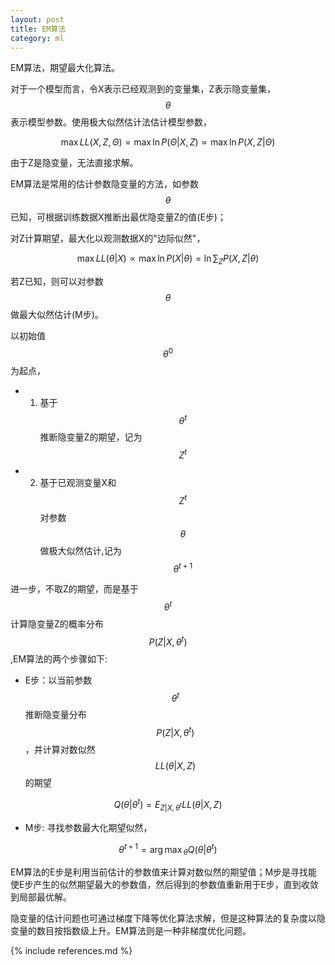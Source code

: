 ```yaml
---
layout: post
title: EM算法
category: ml
---
```


EM算法，期望最大化算法。

对于一个模型而言，令X表示已经观测到的变量集，Z表示隐变量集，$$\theta$$表示模型参数。使用极大似然估计法估计模型参数，

$$\max LL(X,Z,\Theta )=\max \ln P(\Theta | X,Z)\propto \max \ln P(X,Z|\Theta )$$

由于Z是隐变量，无法直接求解。

EM算法是常用的估计参数隐变量的方法，如参数$$\theta$$已知，可根据训练数据X推断出最优隐变量Z的值(E步)；

对Z计算期望，最大化以观测数据X的"边际似然"，

$$\max LL(\theta | X) \propto \max \ln P(X | \theta)=\ln \sum _{Z} P(X,Z | \theta)$$

若Z已知，则可以对参数$$\theta$$做最大似然估计(M步)。

以初始值$$\theta^{0}$$为起点，

+ 1. 基于$$\theta^{t}$$推断隐变量Z的期望，记为$$Z^{t}$$
+ 2. 基于已观测变量X和$$Z^{t}$$对参数$$\theta$$做极大似然估计,记为$$\theta^{t+1}$$

进一步，不取Z的期望，而是基于$$\theta^{t}$$计算隐变量Z的概率分布$$ P(Z | X,\theta^{t}) $$,EM算法的两个步骤如下:

+  E步：以当前参数$$\theta^{t}$$推断隐变量分布$$ P(Z |X, \theta^{t}) $$，并计算对数似然$$ LL(\theta | X,Z) $$的期望

$$ Q(\theta | \theta^{t}) =E_{Z|X,\theta^{t}} LL(\theta | X,Z) $$

+  M步: 寻找参数最大化期望似然，
		
$$ \theta^{t+1}={\arg \max}_{\theta} Q(\theta | \theta^{t}) $$

EM算法的E步是利用当前估计的参数值来计算对数似然的期望值；M步是寻找能使E步产生的似然期望最大的参数值，然后得到的参数值重新用于E步，直到收敛到局部最优解。

隐变量的估计问题也可通过梯度下降等优化算法求解，但是这种算法的复杂度以隐变量的数目按指数级上升。EM算法则是一种非梯度优化问题。

{% include references.md %}
